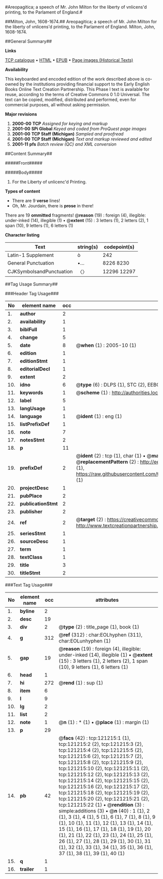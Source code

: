 #Areopagitica; a speech of Mr. John Milton for the liberty of vnlicens'd printing, to the Parlament of England.#

##Milton, John, 1608-1674.##
Areopagitica; a speech of Mr. John Milton for the liberty of vnlicens'd printing, to the Parlament of England.
Milton, John, 1608-1674.

##General Summary##

**Links**

[TCP catalogue](http://www.ota.ox.ac.uk/tcp/)  • 
[HTML](http://tei.it.ox.ac.uk/tcp/Texts-HTML/free/A50/A50883.html)  • 
[EPUB](http://tei.it.ox.ac.uk/tcp/Texts-EPUB/free/A50/A50883.epub) • 
[Page images (Historical Texts)](https://data.historicaltexts.jisc.ac.uk/view?pubId=eebo-99868859e&pageId=eebo-99868859e-121215-1)

**Availability**

This keyboarded and encoded edition of the
	       work described above is co-owned by the institutions
	       providing financial support to the Early English Books
	       Online Text Creation Partnership. This Phase I text is
	       available for reuse, according to the terms of Creative
	       Commons 0 1.0 Universal. The text can be copied,
	       modified, distributed and performed, even for
	       commercial purposes, all without asking permission.

**Major revisions**

1. __2000-00__ __TCP__ *Assigned for keying and markup*
1. __2001-00__ __SPi Global__ *Keyed and coded from ProQuest page images*
1. __2001-00__ __TCP Staff (Michigan)__ *Sampled and proofread*
1. __2001-00__ __TCP Staff (Michigan)__ *Text and markup reviewed and edited*
1. __2001-11__ __pfs__ *Batch review (QC) and XML conversion*

##Content Summary##

#####Front#####

#####Body#####

1. For the Liberty of unlicenc'd Printing.

**Types of content**

  * There are 9 **verse** lines!
  * Oh, Mr. Jourdain, there is **prose** in there!

There are 19 **ommitted** fragments! 
 @__reason__ (19) : foreign (4), illegible: under-inked (14), illegible (1)  •  @__extent__ (15) : 3 letters (1), 2 letters (2), 1 span (10), 9 letters (1), 6 letters (1)

**Character listing**


|Text|string(s)|codepoint(s)|
|---|---|---|
|Latin-1 Supplement|ò|242|
|General Punctuation|•…|8226 8230|
|CJKSymbolsandPunctuation|〈〉|12296 12297|

##Tag Usage Summary##

###Header Tag Usage###

|No|element name|occ|attributes|
|---|---|---|---|
|1.|__author__|2||
|2.|__availability__|1||
|3.|__biblFull__|1||
|4.|__change__|5||
|5.|__date__|8| @__when__ (1) : 2005-10 (1)|
|6.|__edition__|1||
|7.|__editionStmt__|1||
|8.|__editorialDecl__|1||
|9.|__extent__|2||
|10.|__idno__|6| @__type__ (6) : DLPS (1), STC (2), EEBO-CITATION (1), PROQUEST (1), VID (1)|
|11.|__keywords__|1| @__scheme__ (1) : http://authorities.loc.gov/ (1)|
|12.|__label__|5||
|13.|__langUsage__|1||
|14.|__language__|1| @__ident__ (1) : eng (1)|
|15.|__listPrefixDef__|1||
|16.|__note__|7||
|17.|__notesStmt__|2||
|18.|__p__|11||
|19.|__prefixDef__|2| @__ident__ (2) : tcp (1), char (1)  •  @__matchPattern__ (2) : ([0-9\-]+):([0-9IVX]+) (1), (.+) (1)  •  @__replacementPattern__ (2) : http://eebo.chadwyck.com/downloadtiff?vid=$1&page=$2 (1), https://raw.githubusercontent.com/textcreationpartnership/Texts/master/tcpchars.xml#$1 (1)|
|20.|__projectDesc__|1||
|21.|__pubPlace__|2||
|22.|__publicationStmt__|2||
|23.|__publisher__|2||
|24.|__ref__|2| @__target__ (2) : https://creativecommons.org/publicdomain/zero/1.0/ (1), http://www.textcreationpartnership.org/docs/. (1)|
|25.|__seriesStmt__|1||
|26.|__sourceDesc__|1||
|27.|__term__|1||
|28.|__textClass__|1||
|29.|__title__|3||
|30.|__titleStmt__|2||


###Text Tag Usage###

|No|element name|occ|attributes|
|---|---|---|---|
|1.|__byline__|2||
|2.|__desc__|19||
|3.|__div__|2| @__type__ (2) : title_page (1), book (1)|
|4.|__g__|312| @__ref__ (312) : char:EOLhyphen (311), char:EOLunhyphen (1)|
|5.|__gap__|19| @__reason__ (19) : foreign (4), illegible: under-inked (14), illegible (1)  •  @__extent__ (15) : 3 letters (1), 2 letters (2), 1 span (10), 9 letters (1), 6 letters (1)|
|6.|__head__|1||
|7.|__hi__|272| @__rend__ (1) : sup (1)|
|8.|__item__|6||
|9.|__l__|9||
|10.|__lg__|2||
|11.|__list__|2||
|12.|__note__|1| @__n__ (1) : * (1)  •  @__place__ (1) : margin (1)|
|13.|__p__|29||
|14.|__pb__|42| @__facs__ (42) : tcp:121215:1 (1), tcp:121215:2 (2), tcp:121215:3 (2), tcp:121215:4 (2), tcp:121215:5 (2), tcp:121215:6 (2), tcp:121215:7 (2), tcp:121215:8 (2), tcp:121215:9 (2), tcp:121215:10 (2), tcp:121215:11 (2), tcp:121215:12 (2), tcp:121215:13 (2), tcp:121215:14 (2), tcp:121215:15 (2), tcp:121215:16 (2), tcp:121215:17 (2), tcp:121215:18 (2), tcp:121215:19 (2), tcp:121215:20 (2), tcp:121215:21 (2), tcp:121215:22 (1)  •  @__rendition__ (3) : simple:additions (3)  •  @__n__ (40) : 1 (1), 2 (1), 3 (1), 4 (1), 5 (1), 6 (1), 7 (1), 8 (1), 9 (1), 10 (1), 11 (1), 12 (1), 13 (1), 14 (1), 15 (1), 16 (1), 17 (1), 18 (1), 19 (1), 20 (1), 21 (1), 22 (1), 23 (1), 24 (1), 25 (1), 26 (1), 27 (1), 28 (1), 29 (1), 30 (1), 31 (1), 32 (1), 33 (1), 34 (1), 35 (1), 36 (1), 37 (1), 38 (1), 39 (1), 40 (1)|
|15.|__q__|1||
|16.|__trailer__|1||
